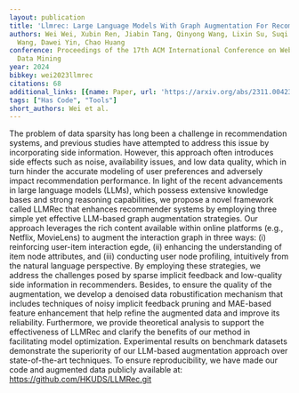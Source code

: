 ```yaml
---
layout: publication
title: 'Llmrec: Large Language Models With Graph Augmentation For Recommendation'
authors: Wei Wei, Xubin Ren, Jiabin Tang, Qinyong Wang, Lixin Su, Suqi Cheng, Junfeng
  Wang, Dawei Yin, Chao Huang
conference: Proceedings of the 17th ACM International Conference on Web Search and
  Data Mining
year: 2024
bibkey: wei2023llmrec
citations: 68
additional_links: [{name: Paper, url: 'https://arxiv.org/abs/2311.00423'}]
tags: ["Has Code", "Tools"]
short_authors: Wei et al.
---
```

The problem of data sparsity has long been a challenge in recommendation
systems, and previous studies have attempted to address this issue by
incorporating side information. However, this approach often introduces side
effects such as noise, availability issues, and low data quality, which in turn
hinder the accurate modeling of user preferences and adversely impact
recommendation performance. In light of the recent advancements in large
language models (LLMs), which possess extensive knowledge bases and strong
reasoning capabilities, we propose a novel framework called LLMRec that
enhances recommender systems by employing three simple yet effective LLM-based
graph augmentation strategies. Our approach leverages the rich content
available within online platforms (e.g., Netflix, MovieLens) to augment the
interaction graph in three ways: (i) reinforcing user-item interaction egde,
(ii) enhancing the understanding of item node attributes, and (iii) conducting
user node profiling, intuitively from the natural language perspective. By
employing these strategies, we address the challenges posed by sparse implicit
feedback and low-quality side information in recommenders. Besides, to ensure
the quality of the augmentation, we develop a denoised data robustification
mechanism that includes techniques of noisy implicit feedback pruning and
MAE-based feature enhancement that help refine the augmented data and improve
its reliability. Furthermore, we provide theoretical analysis to support the
effectiveness of LLMRec and clarify the benefits of our method in facilitating
model optimization. Experimental results on benchmark datasets demonstrate the
superiority of our LLM-based augmentation approach over state-of-the-art
techniques. To ensure reproducibility, we have made our code and augmented data
publicly available at: https://github.com/HKUDS/LLMRec.git